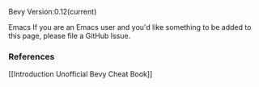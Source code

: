Bevy Version:0.12(current)


Emacs
If you are an Emacs user and you'd like something to be added to this page,
please file a GitHub Issue.

### References
[[Introduction  Unofficial Bevy Cheat Book]] 